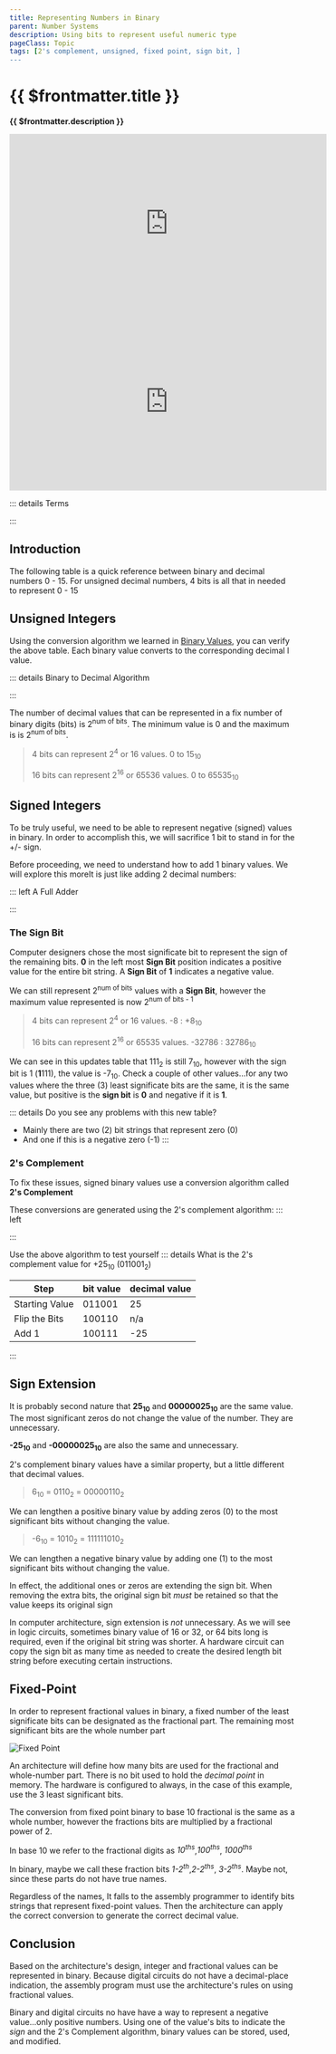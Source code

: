 ```yaml
---
title: Representing Numbers in Binary
parent: Number Systems
description: Using bits to represent useful numeric type
pageClass: Topic
tags: [2's complement, unsigned, fixed point, sign bit, ]
---
```


<script setup>
import KeyConcepts from '../../.vitepress/components/KeyConcepts.vue'
</script>

# {{ $frontmatter.title }}
**{{ $frontmatter.description }}**

<KeyConcepts :ConceptArray= "[
{
  Concept:'We can use Binary to represent whole and fractional numbers',
  Details:'Organizing bits into standard formats, we can represent integers, fix- and floating-point fractional numbers. Each architecture defines how it maintains these values/'
},
{
  Concept:'Representing negative and positive numbers requires some additional processing',
  Details:'Number systems do not contain a symbol for negative values. When using numbers in any system we agree upon a format to indicate negative numbers. In computer architectures the use of a \'sign bit\' is the agreed upon process to including negative and positive states of a number.'
  }
]" />


<iframe width="560" height="315" src="https://www.youtube.com/embed/mRvcGijXI9w" title="YouTube video player" frameborder="0" allow="accelerometer; autoplay; clipboard-write; encrypted-media; gyroscope; picture-in-picture" allowfullscreen></iframe>

<iframe width="560" height="315" src="https://www.youtube.com/embed/QFlbvSeBkwY" title="YouTube video player" frameborder="0" allow="accelerometer; autoplay; clipboard-write; encrypted-media; gyroscope; picture-in-picture" allowfullscreen></iframe>

::: details Terms
<!--@include: @/TextSnippets/Foundations/NumberSystems_Terms.md-->
:::

## Introduction

The following table is a quick reference between binary and decimal numbers 0 - 15. For unsigned decimal numbers, 4 bits is all that in needed to represent 0 - 15

<!--@include: @/TextSnippets/Foundations/fourbit_table.md-->

## Unsigned Integers

Using the conversion algorithm we learned in [Binary Values](BinaryValues.md#converting-to-base-10), you can verify the above table. Each binary value converts to the corresponding decimal l value.

::: details Binary to Decimal Algorithm
<!--@include: @/TextSnippets/Foundations/Algo_unsigned_bin2dec.md-->
:::

The number of decimal values that can be represented in a fix number of binary digits (bits) is 2<sup>num of bits</sup>. The minimum value is 0 and the maximum is is 2<sup>num of bits</sup>.
> 4 bits can represent 2<sup>4</sup> or 16 values.  0 to 15<sub>10</sub>
> 
> 16 bits can represent 2<sup>16</sup> or 65536 values.  0 to 65535<sub>10</sub>

## Signed Integers

To be truly useful, we need to be able to represent negative (signed) values in binary. In order to accomplish this, we will sacrifice 1 bit to stand in for the +/- sign.

Before proceeding, we need to understand how to add 1 binary values. We will explore this moreIt is just like adding 2 decimal numbers:

::: left
A Full Adder
<!--@include: @/TextSnippets/Foundations/full_adder_table.md-->
:::

### The Sign Bit

Computer designers chose the most significate bit to represent the sign of the remaining bits. **0** in the left most **Sign Bit** position indicates a positive value for the entire bit string. A **Sign Bit** of **1** indicates a negative value.

We can still represent 2<sup>num of bits</sup> values with a **Sign Bit**, however the maximum value represented is now 2<sup>num of bits - 1</sup>
> 4 bits can represent 2<sup>4</sup> or 16 values.  -8 : +8<sub>10</sub>
> 
> 16 bits can represent 2<sup>16</sup> or 65535 values.  -32786 : 32786<sub>10</sub>

<!--@include: @/TextSnippets/Foundations/fourbit_table_signbit.md-->

We can see in this updates table that 111<sub>2</sub> is still 7<sub>10</sub>, however with the sign bit is 1 (**1**111), the value is -7<sub>10</sub>. Check a couple of other values...for any two values where the three (3) least significate bits are the same, it is the same value, but positive is the **sign bit** is **0** and negative if it is **1**.

::: details Do you see any problems with this new table?
- Mainly there are two (2) bit strings that represent zero (0)
- And one if this is a negative zero (-1)
:::

### 2's Complement

To fix these issues, signed binary values use a conversion algorithm called **2's Complement**

<!--@include: @/TextSnippets/Foundations/fourbit_table_twoscomplement.md-->

These conversions are generated using the 2's complement algorithm:
::: left
<!--@include: @/TextSnippets/Foundations/twos_complement.md-->

:::

Use the above algorithm to test yourself
::: details What is the 2's complement value for +25<sub>10</sub> (011001<sub>2</sub>)

| Step           | bit value | decimal value |
| -------------- | --------- | ------------- |
| Starting Value | 011001    | 25            |
| Flip the Bits  | 100110    | n/a           |
| Add 1          | 100111    | -25           |

:::

## Sign Extension

It is probably second nature that **25<sub>10</sub>** and **00000025<sub>10</sub>** are the same value. The most significant zeros do not change the value of the number. They are unnecessary.

**-25<sub>10</sub>** and **-00000025<sub>10</sub>** are also the same and unnecessary.

2's complement binary values have a similar property, but a little different that decimal values.

>  6<sub>10</sub> = 0110<sub>2</sub> = 00000110<sub>2</sub>

We can lengthen a positive binary value by adding zeros (0) to the most significant bits without changing the value.

> -6<sub>10</sub> = 1010<sub>2</sub> = 111111010<sub>2</sub>

We can lengthen a negative binary value by adding one (1) to the most significant bits without changing the value.

In effect, the additional ones or zeros are extending the sign bit. When removing the extra bits, the original sign bit *must* be retained so that the value keeps its original sign

In computer architecture, sign extension is *not* unnecessary. As we will see in logic circuits, sometimes binary value of 16 or 32, or 64 bits long is required, even if the original bit string was shorter. A hardware circuit can copy the sign bit as many time as needed to create the desired length bit string before executing certain instructions.

## Fixed-Point

In order to represent fractional values in binary, a fixed number of the least significate bits can be designated as the fractional part. The remaining most significant bits are the whole number part

![Fixed Point](/images/NumberSystems/Base2_FixedPoint.png)

An architecture will define how many bits are used for the fractional and whole-number part. There is no bit used to hold the *decimal point* in memory. The hardware is configured to always, in the case of this example, use the 3 least significant bits.

The conversion from fixed point binary to base 10 fractional is the same as a whole number, however the fractions bits are multiplied by a fractional power of 2.

In base 10 we refer to the fractional digits as *10<sup>ths</sup>*,*100<sup>ths</sup>*, *1000<sup>ths</sup>* 

In binary, maybe we call these fraction bits *1-2<sup>th</sup>*,*2-2<sup>ths</sup>*, *3-2<sup>ths</sup>*. Maybe not, since these parts do not have true names.

Regardless of the names, It falls to the assembly programmer to identify bits strings that represent fixed-point values. Then the architecture can apply the correct conversion to generate the correct decimal value.

## Conclusion

Based on the architecture's design, integer and fractional values can be represented in binary. Because digital circuits do not have a decimal-place indication, the assembly program must use the architecture's rules on using fractional values.

Binary and digital circuits no have have a way to represent a negative value...only positive numbers. Using one of the value's bits to indicate the *sign* and the 2's Complement algorithm, binary values can be stored, used, and modified.